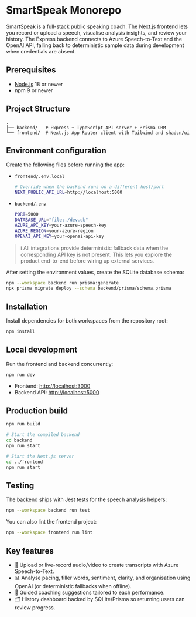 # SmartSpeak Monorepo

SmartSpeak is a full-stack public speaking coach. The Next.js frontend lets you record or upload a speech, visualise analysis insights, and review your history. The Express backend connects to Azure Speech-to-Text and the OpenAI API, falling back to deterministic sample data during development when credentials are absent.

## Prerequisites

- [Node.js](https://nodejs.org/) 18 or newer
- npm 9 or newer

## Project Structure

```
.
├── backend/   # Express + TypeScript API server + Prisma ORM
└── frontend/  # Next.js App Router client with Tailwind and shadcn/ui
```

## Environment configuration

Create the following files before running the app:

- `frontend/.env.local`

  ```bash
  # Override when the backend runs on a different host/port
  NEXT_PUBLIC_API_URL=http://localhost:5000
  ```

- `backend/.env`

  ```bash
  PORT=5000
  DATABASE_URL="file:./dev.db"
  AZURE_API_KEY=your-azure-speech-key
  AZURE_REGION=your-azure-region
  OPENAI_API_KEY=your-openai-api-key
  ```

> ℹ️ All integrations provide deterministic fallback data when the corresponding API key is not present. This lets you explore the product end-to-end before wiring up external services.

After setting the environment values, create the SQLite database schema:

```bash
npm --workspace backend run prisma:generate
npx prisma migrate deploy --schema backend/prisma/schema.prisma
```

## Installation

Install dependencies for both workspaces from the repository root:

```bash
npm install
```

## Local development

Run the frontend and backend concurrently:

```bash
npm run dev
```

- Frontend: [http://localhost:3000](http://localhost:3000)
- Backend API: [http://localhost:5000](http://localhost:5000)

## Production build

```bash
npm run build

# Start the compiled backend
cd backend
npm run start

# Start the Next.js server
cd ../frontend
npm run start
```

## Testing

The backend ships with Jest tests for the speech analysis helpers:

```bash
npm --workspace backend run test
```

You can also lint the frontend project:

```bash
npm --workspace frontend run lint
```

## Key features

- 📼 Upload or live-record audio/video to create transcripts with Azure Speech-to-Text.
- 📊 Analyse pacing, filler words, sentiment, clarity, and organisation using OpenAI (or deterministic fallbacks when offline).
- 🧠 Guided coaching suggestions tailored to each performance.
- 🗂️ History dashboard backed by SQLite/Prisma so returning users can review progress.
